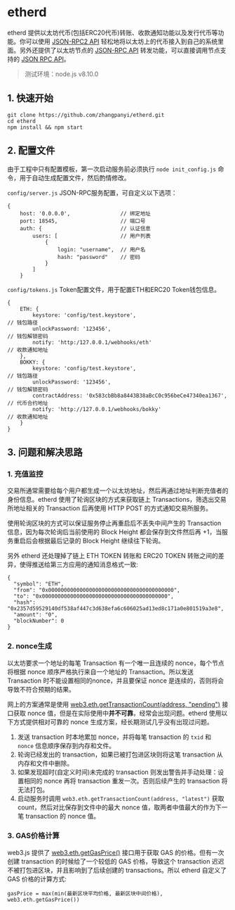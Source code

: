 # etherd
etherd 提供以太坊代币(包括ERC20代币)转账、收款通知功能以及发行代币等功能。你可以使用 [JSON-RPC2 API](docs/api.md) 轻松地将以太坊上的代币接入到自己的系统里面。另外还提供了以太坊节点的 [JSON-RPC API](https://github.com/ethereum/wiki/wiki/JSON-RPC) 转发功能，可以直接调用节点支持的 [JSON RPC API](https://github.com/ethereum/wiki/wiki/JSON-RPC)。

> 测试环境：node.js v8.10.0

## 1. 快速开始
```
git clone https://github.com/zhangpanyi/etherd.git
cd etherd
npm install && npm start
```

## 2. 配置文件
由于工程中只有配置模板，第一次启动服务前必须执行 `node init_config.js` 命令，用于自动生成配置文件，然后酌情修改。

`config/server.js` JSON-RPC服务配置，可自定义以下选项：
```
{
    host: '0.0.0.0',                // 绑定地址
    port: 18545,                    // 端口号
    auth: {                         // 认证信息
        users: [                    // 用户列表
            {
                login: "username",  // 用户名
                hash: "password"    // 密码
            }
        ]
    }
```

`config/tokens.js` Token配置文件，用于配置ETH和ERC20 Token钱包信息。
```
{
    ETH: {
        keystore: 'config/test.keystore',                               // 钱包路径
        unlockPassword: '123456',                                       // 钱包解锁密码
        notify: 'http:/127.0.0.1/webhooks/eth'                          // 收款通知地址
    },
    BOKKY: {
        keystore: 'config/test.keystore',                               // 钱包路径
        unlockPassword: '123456',                                       // 钱包解锁密码
        contractAddress: '0x583cbBb8a8443B38aBcC0c956beCe47340ea1367',  // 代币合约地址
        notify: 'http://127.0.0.1/webhooks/bokky'                       // 收款通知地址
    }
}
```

## 3. 问题和解决思路

### 1. 充值监控
交易所通常需要给每个用户都生成一个以太坊地址，然后再通过地址判断充值者的身份信息。etherd 使用了轮询区块的方式来获取链上 Transactions，筛选出交易所地址相关的 Transaction 后再使用 HTTP POST 的方式通知交易所服务。

使用轮询区块的方式可以保证服务停止再重启后不丢失中间产生的 Transaction 信息，因为每次轮询后当前使用的 Block Height 都会保存到文件然后再 +1，当服务重启后会根据最后记录的 Block Height 继续往下轮询。

另外 etherd 还处理掉了链上 ETH TOKEN 转账和 ERC20 TOKEN 转账之间的差异，使得推送给第三方应用的通知消息格式一致:
```
{
  "symbol": "ETH",
  "from": "0x0000000000000000000000000000000000000000",
  "to": "0x0000000000000000000000000000000000000000",
  "hash": "0x2357d59529140df538af447c3d638efa6c606025ad13ed8c171a0e801519a3e8",
  "amount": "0",
  "blockNumber": 0
}
```

### 2. nonce生成
以太坊要求一个地址的每笔 Transaction 有一个唯一且连续的 nonce，每个节点将根据 nonce 顺序严格执行来自一个地址的 Transaction。所以发送 Transaction 时不能设置相同的nonce，并且要保证 nonce 是连续的，否则将会导致不符合预期的结果。

网上的方案通常是使用 [web3.eth.getTransactionCount(address, "pending")](https://web3js.readthedocs.io/en/1.0/web3-eth.html#gettransactioncount) 接口获取 nonce  值，但是在实际使用中**并不可靠**，经常会出现问题。etherd 使用以下方式提供相对可靠的 nonce 生成方案，经长期测试几乎没有出现过问题。
1. 发送 transaction 时本地累加 nonce，并将每笔 transaction  的 `txid` 和 `nonce` 信息顺序保存到内存和文件。
2. 轮询已经发出的 transaction，如果已被打包进区块则将这笔 transaction 从内存和文件中删除。
3. 如果发现超时(自定义时间)未完成的 transaction 则发出警告并手动处理：设置相同的 nonce 再将 transaction 重发一次。否则后续产生的 transaction 将无法打包。
4. 启动服务时调用 `web3.eth.getTransactionCount(address, "latest")` 获取 count，然后对比保存到文件中的最大 nonce 值，取两者中值最大的作为下一笔 transaction 的 nonce 值。

### 3. GAS价格计算
web3.js 提供了 [web3.eth.getGasPrice()](https://web3js.readthedocs.io/en/1.0/web3-eth.html#getgasprice) 接口用于获取 GAS 的价格。但有一次创建 transaction 的时候给了一个较低的 GAS 价格，导致这个 transaction 迟迟不被打包进区块，并且影响到了后续创建的 transactions。所以 etherd 自定义了 GAS 价格的计算方式:
```
gasPrice = max(min(最新区块平均价格, 最新区块中间价格), web3.eth.getGasPrice())
```